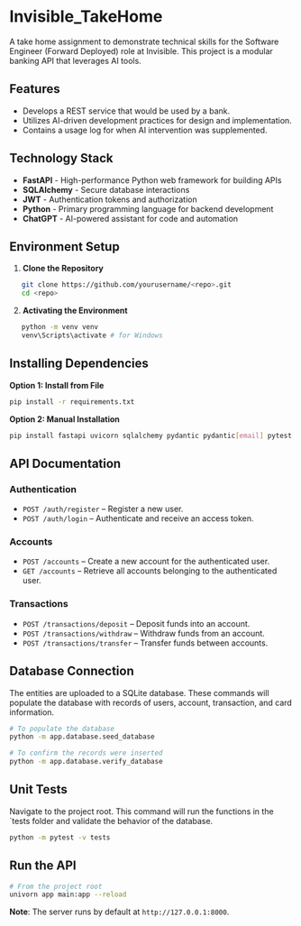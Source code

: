 # Invisible_TakeHome
A take home assignment to demonstrate technical skills for the Software Engineer (Forward Deployed) role at Invisible. This project is a modular banking API that leverages AI tools.

## Features
- Develops a REST service that would be used by a bank.
- Utilizes AI-driven development practices for design and implementation.
- Contains a usage log for when AI intervention was supplemented.

## Technology Stack
- **FastAPI** - High-performance Python web framework for building APIs
- **SQLAlchemy** - Secure database interactions
- **JWT** - Authentication tokens and authorization
- **Python** - Primary programming language for backend development
- **ChatGPT** - AI-powered assistant for code and automation

## Environment Setup

1. **Clone the Repository**
```bash
   git clone https://github.com/yourusername/<repo>.git
   cd <repo>
```

2. **Activating the Environment**
```bash
   python -m venv venv
   venv\Scripts\activate # for Windows
```

## Installing Dependencies

**Option 1: Install from File**
```bash
pip install -r requirements.txt
```

**Option 2: Manual Installation**
```bash
pip install fastapi uvicorn sqlalchemy pydantic pydantic[email] pytest httpx passlib python-jose python-dotenv passlib[bcrypt] cryptography jwt werkzeug
```

## API Documentation

### Authentication
- `POST /auth/register` – Register a new user.  
- `POST /auth/login` – Authenticate and receive an access token.  

### Accounts
- `POST /accounts` – Create a new account for the authenticated user.  
- `GET /accounts` – Retrieve all accounts belonging to the authenticated user.  

### Transactions
- `POST /transactions/deposit` – Deposit funds into an account.  
- `POST /transactions/withdraw` – Withdraw funds from an account.  
- `POST /transactions/transfer` – Transfer funds between accounts.

## Database Connection

The entities are uploaded to a SQLite database. These commands will populate the database with records of users, account, transaction, and card information.
```bash
# To populate the database
python -m app.database.seed_database

# To confirm the records were inserted
python -m app.database.verify_database
```

## Unit Tests

Navigate to the project root. This command will run the functions in the `tests   folder and validate the behavior of the database.
```bash
python -m pytest -v tests
```

## Run the API
```bash
# From the project root
univorn app main:app --reload
```
**Note**: The server runs by default at `http://127.0.0.1:8000`.